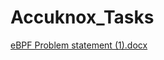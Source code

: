 # Accuknox_Tasks
[eBPF Problem statement (1).docx](https://github.com/kanade-Rameshwar/Accuknox_Tasks/files/14419258/eBPF.Problem.statement.1.docx)
